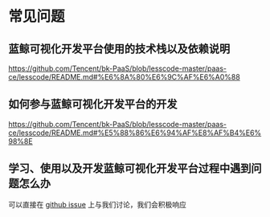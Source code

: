# 常见问题

## 蓝鲸可视化开发平台使用的技术栈以及依赖说明

https://github.com/Tencent/bk-PaaS/blob/lesscode-master/paas-ce/lesscode/README.md#%E6%8A%80%E6%9C%AF%E6%A0%88

## 如何参与蓝鲸可视化开发平台的开发

https://github.com/Tencent/bk-PaaS/blob/lesscode-master/paas-ce/lesscode/README.md#%E5%88%86%E6%94%AF%E8%AF%B4%E6%98%8E

## 学习、使用以及开发蓝鲸可视化开发平台过程中遇到问题怎么办

可以直接在 [github issue](https://github.com/Tencent/bk-PaaS/issues/new) 上与我们讨论，我们会积极响应
